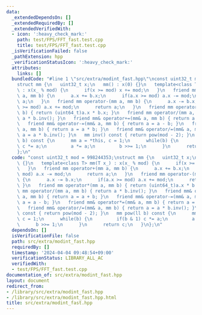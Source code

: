 ```yaml
---
data:
  _extendedDependsOn: []
  _extendedRequiredBy: []
  _extendedVerifiedWith:
  - icon: ':heavy_check_mark:'
    path: test/FPS/FFT_fast.test.cpp
    title: test/FPS/FFT_fast.test.cpp
  _isVerificationFailed: false
  _pathExtension: hpp
  _verificationStatusIcon: ':heavy_check_mark:'
  attributes:
    links: []
  bundledCode: "#line 1 \"src/extra/modint_fast.hpp\"\nconst uint32_t mod = 998244353;\n\
    struct mm {\n   uint32_t x;\n   mm() : x(0) {}\n   template<class T> mm(T x_)\
    \ : x(x_ % mod) {\n      if(x >= mod) x += mod;\n   }\n   friend mm operator+(mm\
    \ a, mm b) {\n      a.x += b.x;\n      if(a.x >= mod) a.x -= mod;\n      return\
    \ a;\n   }\n   friend mm operator-(mm a, mm b) {\n      a.x -= b.x;\n      if(a.x\
    \ >= mod) a.x += mod;\n      return a;\n   }\n   friend mm operator*(mm a, mm\
    \ b) { return (uint64_t)a.x * b.x; }\n   friend mm operator/(mm a, mm b) { return\
    \ a * b.inv(); }\n   friend mm& operator+=(mm& a, mm b) { return a = a + b; }\n\
    \   friend mm& operator-=(mm& a, mm b) { return a = a - b; }\n   friend mm& operator*=(mm&\
    \ a, mm b) { return a = a * b; }\n   friend mm& operator/=(mm& a, mm b) { return\
    \ a = a * b.inv(); }\n   mm inv() const { return pow(mod - 2); }\n   mm pow(ll\
    \ b) const {\n      mm a = *this, c = 1;\n      while(b) {\n         if(b & 1)\
    \ c *= a;\n         a *= a;\n         b >>= 1;\n      }\n      return c;\n   }\n\
    };\n"
  code: "const uint32_t mod = 998244353;\nstruct mm {\n   uint32_t x;\n   mm() : x(0)\
    \ {}\n   template<class T> mm(T x_) : x(x_ % mod) {\n      if(x >= mod) x += mod;\n\
    \   }\n   friend mm operator+(mm a, mm b) {\n      a.x += b.x;\n      if(a.x >=\
    \ mod) a.x -= mod;\n      return a;\n   }\n   friend mm operator-(mm a, mm b)\
    \ {\n      a.x -= b.x;\n      if(a.x >= mod) a.x += mod;\n      return a;\n  \
    \ }\n   friend mm operator*(mm a, mm b) { return (uint64_t)a.x * b.x; }\n   friend\
    \ mm operator/(mm a, mm b) { return a * b.inv(); }\n   friend mm& operator+=(mm&\
    \ a, mm b) { return a = a + b; }\n   friend mm& operator-=(mm& a, mm b) { return\
    \ a = a - b; }\n   friend mm& operator*=(mm& a, mm b) { return a = a * b; }\n\
    \   friend mm& operator/=(mm& a, mm b) { return a = a * b.inv(); }\n   mm inv()\
    \ const { return pow(mod - 2); }\n   mm pow(ll b) const {\n      mm a = *this,\
    \ c = 1;\n      while(b) {\n         if(b & 1) c *= a;\n         a *= a;\n   \
    \      b >>= 1;\n      }\n      return c;\n   }\n};\n"
  dependsOn: []
  isVerificationFile: false
  path: src/extra/modint_fast.hpp
  requiredBy: []
  timestamp: '2024-04-04 09:48:54+09:00'
  verificationStatus: LIBRARY_ALL_AC
  verifiedWith:
  - test/FPS/FFT_fast.test.cpp
documentation_of: src/extra/modint_fast.hpp
layout: document
redirect_from:
- /library/src/extra/modint_fast.hpp
- /library/src/extra/modint_fast.hpp.html
title: src/extra/modint_fast.hpp
---
```

